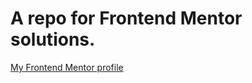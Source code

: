 # A repo for Frontend Mentor solutions.

[My Frontend Mentor profile](https://www.frontendmentor.io/profile/filipjuszczak)
